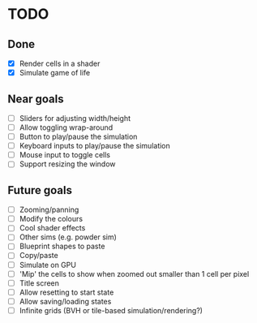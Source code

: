 # TODO

## Done
- [x] Render cells in a shader
- [x] Simulate game of life

## Near goals
- [ ] Sliders for adjusting width/height
- [ ] Allow toggling wrap-around
- [ ] Button to play/pause the simulation
- [ ] Keyboard inputs to play/pause the simulation
- [ ] Mouse input to toggle cells
- [ ] Support resizing the window

## Future goals
- [ ] Zooming/panning
- [ ] Modify the colours
- [ ] Cool shader effects
- [ ] Other sims (e.g. powder sim)
- [ ] Blueprint shapes to paste
- [ ] Copy/paste
- [ ] Simulate on GPU
- [ ] 'Mip' the cells to show when zoomed out smaller than 1 cell per pixel
- [ ] Title screen
- [ ] Allow resetting to start state
- [ ] Allow saving/loading states
- [ ] Infinite grids (BVH or tile-based simulation/rendering?)

